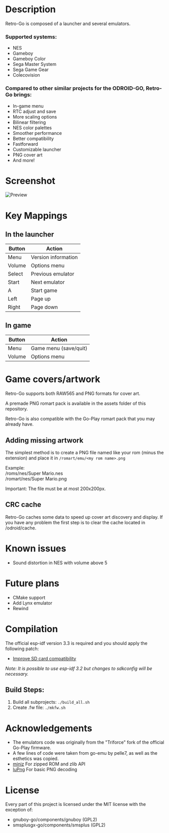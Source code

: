 # Description
Retro-Go is composed of a launcher and several emulators.

### Supported systems:
- NES
- Gameboy
- Gameboy Color
- Sega Master System
- Sega Game Gear
- Colecovision

### Compared to other similar projects for the ODROID-GO, Retro-Go brings:
- In-game menu
- RTC adjust and save
- More scaling options
- Bilinear filtering
- NES color palettes
- Smoother performance
- Better compatibility
- Fastforward
- Customizable launcher
- PNG cover art
- And more!

# Screenshot
![Preview](https://raw.githubusercontent.com/ducalex/retro-go/master/assets/screenshot.jpg)

# Key Mappings

## In the launcher
| Button  | Action |
| ------- | ------ |
| Menu    | Version information  |
| Volume  | Options menu  |
| Select  | Previous emulator |
| Start   | Next emulator |
| A       | Start game |
| Left    | Page up |
| Right   | Page down |

## In game
| Button  | Action |
| ------- | ------ |
| Menu    | Game menu (save/quit)  |
| Volume  | Options menu  |


# Game covers/artwork
Retro-Go supports both RAW565 and PNG formats for cover art.

A premade PNG romart pack is available in the assets folder of this repository.

Retro-Go is also compatible with the Go-Play romart pack that you may already have.


## Adding missing artwork
The simplest method is to create a PNG file named like your rom (minus the extension) and place it in `/romart/emu/<my rom name>.png`

Example:  
/roms/nes/Super Mario.nes  
/romart/nes/Super Mario.png  

Important: The file must be at most 200x200px.

## CRC cache
Retro-Go caches some data to speed up cover art discovery and display.
If you have any problem the first step is to clear the cache located in /odroid/cache.


# Known issues
- Sound distortion in NES with volume above 5


# Future plans
- CMake support
- Add Lynx emulator
- Rewind


# Compilation
The official esp-idf version 3.3 is required and you should apply the following patch:

- [Improve SD card compatibility](https://github.com/OtherCrashOverride/esp-idf/commit/a83e557538a033e25c376eedac79663c9b7b75da)

_Note: It is possible to use esp-idf 3.2 but changes to sdkconfig will be necessary._

## Build Steps:
1. Build all subprojects: `./build_all.sh`
2. Create .fw file: `./mkfw.sh`


# Acknowledgements
- The emulators code was originally from the "Triforce" fork of the official Go-Play firmware.
- A few lines of code were taken from go-emu by pelle7, as well as the esthetics was copied.
- [miniz](https://github.com/richgel999/miniz) For zipped ROM and zlib API
- [luPng](https://github.com/jansol/LuPng) For basic PNG decoding


# License
Every part of this project is licensed under the MIT license with the exception of:
- gnuboy-go/components/gnuboy (GPL2)
- smsplusgx-go/components/smsplus (GPL2)
